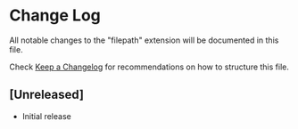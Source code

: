 # Change Log

All notable changes to the "filepath" extension will be documented in this file.

Check [Keep a Changelog](http://keepachangelog.com/) for recommendations on how to structure this file.

## [Unreleased]

- Initial release